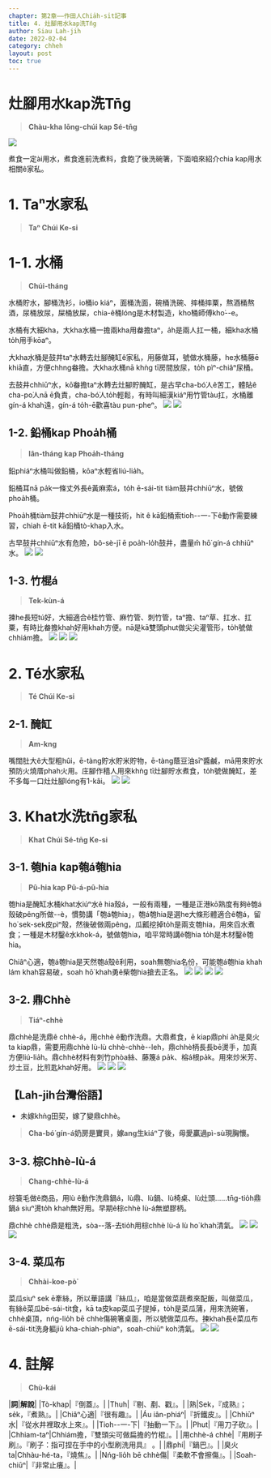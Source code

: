 ```yaml
---
chapter: 第2章——作田人Chia̍h-si̍t記事
title: 4. 灶腳用水kap洗Tn̄g
author: Siau Lah-jih
date: 2022-02-04
category: chheh
layout: post
toc: true
---
```


# 灶腳用水kap洗Tn̄g
> **Chàu-kha Iōng-chúi kap Sé-tn̄g**

![](../too5/13/13-2-2.醃缸.jpg)

煮食一定ài用水，煮食進前洗煮料，食飽了後洗碗箸，下面咱來紹介chia kap用水相關ê家私。

# 1. Taⁿ水家私
>**Taⁿ Chúi Ke-si**

# 1-1. 水桶
>**Chúi-tháng**

水桶貯水，腳桶洗衫，io桶io kiáⁿ，面桶洗面，碗桶洗碗、摔桶摔粟，熬酒桶熬酒，尿桶放尿，屎桶放屎，chia-ê桶lóng是木材製造，kho͘桶師傅kho͘--e。

水桶有大細kha，大kha水桶一擔兩kha用畚擔taⁿ，a̍h是兩人扛一桶，細kha水桶to̍h用手kōaⁿ。

大kha水桶是鼓井taⁿ水轉去灶腳醃缸ê家私，用藤做耳，號做水桶藤，he水桶藤ē khiā直，方便chhng畚擔。大kha水桶nā khǹg tī房間放尿，to̍h pìⁿ-chiâⁿ尿桶。

去鼓井chhiūⁿ水，kō͘畚擔taⁿ水轉去灶腳貯醃缸，是古早cha-bó͘人ê苦工，體貼ê cha-po͘人nā ē負責，cha-bó͘人to̍h輕鬆，有時叫細漢kiáⁿ用竹管tàu扛，水桶離gín-á khah遠，gín-á to̍h-ē歡喜tàu pun-pheⁿ。
![](../too5/09/9-4-32.水桶大.jpg)
![](../too5/09/9-4-33.水桶細.jpg)

## 1-2. 鉛桶kap Phoa̍h桶
>**Iân-tháng kap Phoa̍h-tháng**

鉛phiáⁿ水桶叫做鉛桶，kōaⁿ水輕省liú-lia̍h。

鉛桶耳nā pa̍k一條丈外長ê黃麻索á，to̍h ē-sái-tit tiàm鼓井chhiūⁿ水，號做phoa̍h桶。

Phoa̍h桶tiàm鼓井chhiūⁿ水是一種技術，hit ê kā鉛桶索tioh--一-下ê動作需要練習，chiah ē-tit kā鉛桶tò-khap入水。

古早鼓井chhiūⁿ水有危險，bô-sè-jī ē poa̍h-lo̍h鼓井，盡量m̄ hō͘ gín-á chhiūⁿ水。
![](../too5/09/9-4-34.拔桶.jpg)
![](../too5/09/9-4-35.拔桶竹塘.jpg)

## 1-3. 竹棍á
>**Tek-kùn-á**

揀he長短tú好，大細適合ê桂竹管、麻竹管、刺竹管，taⁿ擔、taⁿ草、扛水、扛粟，有時比畚擔khah好用khah方便。nā是kā雙頭phut做尖尖灌管形，to̍h號做chhiám擔。
![](../too5/09/9-4-36.竹棍仔.jpg)
![](../too5/09/9-4-37.竹管.jpg)
![](../too5/09/9-4-38.竹管仔.jpg)

# 2. Té水家私
>**Té Chúi Ke-si**

## 2-1. 醃缸
>**Am-kng**

嘴闊肚大ê大型粗hûi，ē-tàng貯水貯米貯物，ē-tàng蔭豆油sīⁿ醬鹹，mā用來貯水預防火燒厝phah火用。庄腳作穡人用來khǹg tī灶腳貯水煮食，to̍h號做醃缸，差不多每一口灶灶腳lóng有1-kâi。
![](../too5/13/13-2-1.醃缸.jpg)
![](../too5/13/13-2-2A.醃缸.jpg)


# 3. Khat水洗tn̄g家私
>**Khat Chúi Sé-tn̄g Ke-si**

## 3-1. 匏hia kap匏á匏hia
>**Pû-hia kap Pû-á-pû-hia**

匏hia是醃缸水桶khat水iúⁿ水ê hia殼á，一般有兩種，一種是正港kō͘熟度有夠ê匏á殼破pêng所做--è，慣勢講「匏á匏hia」，匏á匏hia是選he大條形體適合ê匏á，留ho͘ sek-sek皮pìⁿ殼，然後破做兩pêng，瓜瓤挖掉to̍h是兩支匏hia，用來舀水煮食；一種是木材鑿ê水khok-á，號做匏hia，咱平常時講ê匏hia to̍h是木材鑿ê匏hia。

Chiâⁿ心適，匏á匏hia是天然匏á殼ê利用，soah無匏hia名份，可能匏á匏hia khah lám khah容易破，soah hō͘ khah勇ê柴匏hia搶去正名。
![](../too5/09/9-4-1.匏桸陳正雄.jpg)
![](../too5/09/9-4-2.匏桸陳正雄.jpg)
![](../too5/09/9-4-3.匏仔匏桸.jpg)
![](../too5/09/9-4-4.匏仔匏桸.jpg)

## 3-2. 鼎Chhè
>**Tiáⁿ-chhè**

鼎chhè是洗鼎ê chhè-á，用chhè ê動作洗鼎。大鼎煮食，ē kiap鼎phí a̍h是臭火ta kiap鼎，需要用鼎chhè lù-lù chhè-chhè--leh，鼎chhè柄長長bē燙手，加真方便liú-lia̍h。鼎chhè材料有刺竹phòa絲、藤篾á pa̍k、榕á根pa̍k。用來炒米芳、炒土豆，比煎匙khah好用。
![](../too5/09/9-4-15.鼎摖.jpg)
![](../too5/09/9-4-16.鼎摖.jpg)
![](../too5/09/9-4-16a.鼎摖.jpg)

## 【Lah-jih台灣俗語】
- 未嫁khǹg田契，嫁了變鼎chhè。
>**Cha-bó͘ gín-á奶房是寶貝，嫁ang生kiáⁿ了後，母愛贏過pì-sù現胸懷。**

## 3-3. 棕Chhè-lù-á
>**Chang-chhè-lù-á**
  
棕簑毛做ê商品，用lù ê動作洗鼎鍋á，lù鼎、lù鍋、lù椅桌、lù灶頭‥‥‥tn̄g-tio̍h鼎鍋á siuⁿ燙to̍h khah無好用。早期ê棕chhè lù-á無塑膠柄。

鼎chhè chhè鼎是粗洗，sòa--落-去tio̍h用棕chhè lù-á lù ho͘ khah清氣。
![](../too5/09/9-4-17.棕摖.jpg)
![](../too5/09/9-4-17a.鼎摖攄仔.jpg)
![](../too5/09/9-4-17b.棕鑢仔.jpg)

## 3-4. 菜瓜布
>**Chhài-koe-pò͘**
  
菜瓜siuⁿ sek ē牽絲，所以華語講『絲瓜』，咱是當做菜蔬煮來配飯，叫做菜瓜，有絲ê菜瓜bē-sái-tit食，kā ta皮kap菜瓜子提掉，to̍h是菜瓜蒲，用來洗碗箸，chhè桌頂，nńg-lio̍h bē chhè傷碗箸桌面，所以號做菜瓜布。揀khah長ê菜瓜布ē-sái-tit洗身軀jiû kha-chiah-phiaⁿ，soah-chiūⁿ koh清氣。
![](../too5/09/9-4-30.菜瓜布.jpg)
![](../too5/09/9-4-31.菜瓜布.jpg)

# 4. 註解
> **Chù-kái**

|**詞**|**解說**|
|Tò-khap|『倒蓋』。|
|Thuh|『剔、剷、戳』。|
|熟|Sek，『成熟』；se̍k，『煮熟』。|
|Chiâⁿ心適|『很有趣』。|
|Áu iân-phiáⁿ|『折鐵皮』。|
|Chhiūⁿ水|『從水井裡取水上來』。|
|Tioh--一-下|『抽動一下』。|
|Phut|『用刀子砍』。|
|Chhiam-taⁿ|Chhiám擔，『雙頭尖可做扁擔的竹棍』。|
|用chhè-á chhè|『用刷子刷』。『刷子：指可捏在手中的小型刷洗用具』 。|
|鼎phí|『鍋巴』。|
|臭火ta|Chhàu-hé-ta，『燒焦』。|
|Nńg-lio̍h bē chhè傷|『柔軟不會擦傷』。|
|Soah-chiūⁿ|『非常止癢』。|